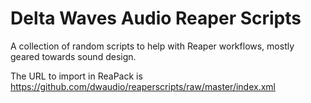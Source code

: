 # Delta Waves Audio Reaper Scripts

A collection of random scripts to help with Reaper workflows, mostly geared towards sound design.

The URL to import in ReaPack is https://github.com/dwaudio/reaperscripts/raw/master/index.xml
